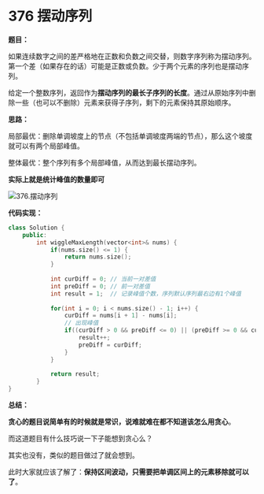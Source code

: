# 376 摆动序列

**题目：**

如果连续数字之间的差严格地在正数和负数之间交替，则数字序列称为摆动序列。第一个差（如果存在的话）可能是正数或负数。少于两个元素的序列也是摆动序列。



给定一个整数序列，返回作为**摆动序列的最长子序列的长度**。通过从原始序列中删除一些（也可以不删除）元素来获得子序列，剩下的元素保持其原始顺序。



**思路：**

局部最优：删除单调坡度上的节点（不包括单调坡度两端的节点），那么这个坡度就可以有两个局部峰值。

整体最优：整个序列有多个局部峰值，从而达到最长摆动序列。



**实际上就是统计峰值的数量即可**



![376.摆动序列](https://img-blog.csdnimg.cn/20201124174327597.png)

**代码实现：**

```c++
class Solution {
    public:
    	int wiggleMaxLength(vector<int>& nums) {
            if(nums.size() <= 1) {
                return nums.size();
            }
            
            int curDiff = 0; // 当前一对差值
            int preDiff = 0; // 前一对差值
            int result = 1;  // 记录峰值个数，序列默认序列最右边有1个峰值
            
            for(int i = 0; i < nums.size() - 1; i++) {
                curDiff = nums[i + 1] - nums[i];
                // 出现峰值
                if((curDiff > 0 && preDiff <= 0) || (preDiff >= 0 && curDiff < 0)) {
                    result++;
                    preDiff = curDiff;
                }
            }
            
            return result;
        }
}
```



**总结：**

**贪心的题目说简单有的时候就是常识，说难就难在都不知道该怎么用贪心**。

而这道题目有什么技巧说一下子能想到贪心么？

其实也没有，类似的题目做过了就会想到。

此时大家就应该了解了：**保持区间波动，只需要把单调区间上的元素移除就可以了**。

